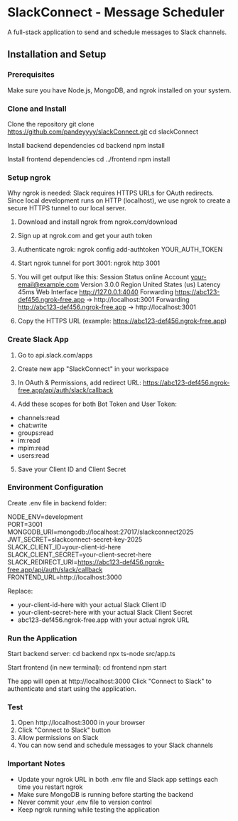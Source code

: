 # SlackConnect - Message Scheduler
A full-stack application to send and schedule messages to Slack channels.

## Installation and Setup

### Prerequisites
Make sure you have Node.js, MongoDB, and ngrok installed on your system.

### Clone and Install
Clone the repository
git clone https://github.com/pandeyyyy/slackConnect.git
cd slackConnect

Install backend dependencies
cd backend
npm install

Install frontend dependencies
cd ../frontend
npm install

### Setup ngrok
Why ngrok is needed: Slack requires HTTPS URLs for OAuth redirects. 
Since local development runs on HTTP (localhost), we use ngrok to create 
a secure HTTPS tunnel to our local server.

1. Download and install ngrok from ngrok.com/download
2. Sign up at ngrok.com and get your auth token
3. Authenticate ngrok:
ngrok config add-authtoken YOUR_AUTH_TOKEN

4. Start ngrok tunnel for port 3001:
ngrok http 3001

5. You will get output like this:
Session Status                online
Account                       your-email@example.com
Version                       3.0.0
Region                        United States (us)
Latency                       45ms
Web Interface                 http://127.0.0.1:4040
Forwarding                    https://abc123-def456.ngrok-free.app -> http://localhost:3001
Forwarding                    http://abc123-def456.ngrok-free.app -> http://localhost:3001

6. Copy the HTTPS URL (example: https://abc123-def456.ngrok-free.app)

### Create Slack App
1. Go to api.slack.com/apps
2. Create new app "SlackConnect" in your workspace
3. In OAuth & Permissions, add redirect URL:
https://abc123-def456.ngrok-free.app/api/auth/slack/callback

4. Add these scopes for both Bot Token and User Token:
- channels:read
- chat:write
- groups:read
- im:read
- mpim:read
- users:read

5. Save your Client ID and Client Secret

### Environment Configuration
Create .env file in backend folder:

NODE_ENV=development  
PORT=3001  
MONGODB_URI=mongodb://localhost:27017/slackconnect2025  
JWT_SECRET=slackconnect-secret-key-2025  
SLACK_CLIENT_ID=your-client-id-here  
SLACK_CLIENT_SECRET=your-client-secret-here  
SLACK_REDIRECT_URI=https://abc123-def456.ngrok-free.app/api/auth/slack/callback  
FRONTEND_URL=http://localhost:3000  

Replace:
- your-client-id-here with your actual Slack Client ID
- your-client-secret-here with your actual Slack Client Secret
- abc123-def456.ngrok-free.app with your actual ngrok URL

### Run the Application
Start backend server:
cd backend
npx ts-node src/app.ts

Start frontend (in new terminal):
cd frontend
npm start

The app will open at http://localhost:3000
Click "Connect to Slack" to authenticate and start using the application.

### Test
1. Open http://localhost:3000 in your browser
2. Click "Connect to Slack" button
3. Allow permissions on Slack
4. You can now send and schedule messages to your Slack channels

### Important Notes
- Update your ngrok URL in both .env file and Slack app settings each time you restart ngrok
- Make sure MongoDB is running before starting the backend
- Never commit your .env file to version control
- Keep ngrok running while testing the application
